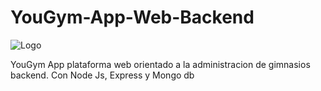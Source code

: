 # YouGym-App-Web-Backend

![Logo](https://github.com/VictorArdila/YouGym-App-Web-Backend/assets/89551043/7dffb556-0de7-4e23-8e8f-6fd8ffd5790e)

YouGym App plataforma web orientado a la administracion de gimnasios backend. Con Node Js, Express y Mongo db
